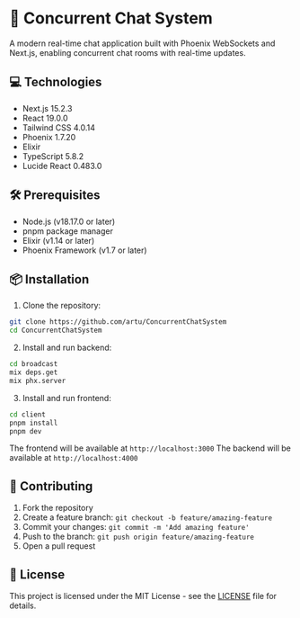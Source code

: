 # 💬 Concurrent Chat System

A modern real-time chat application built with Phoenix WebSockets and Next.js, enabling concurrent chat rooms with real-time updates.

## 💻 Technologies

- Next.js 15.2.3
- React 19.0.0
- Tailwind CSS 4.0.14
- Phoenix 1.7.20
- Elixir
- TypeScript 5.8.2
- Lucide React 0.483.0

## 🛠️ Prerequisites

- Node.js (v18.17.0 or later)
- pnpm package manager
- Elixir (v1.14 or later)
- Phoenix Framework (v1.7 or later)

## 📦 Installation

1. Clone the repository:
```bash
git clone https://github.com/artu/ConcurrentChatSystem
cd ConcurrentChatSystem
```

2. Install and run backend:
```bash
cd broadcast
mix deps.get
mix phx.server
```

3. Install and run frontend:
```bash
cd client
pnpm install
pnpm dev
```

The frontend will be available at `http://localhost:3000`
The backend will be available at `http://localhost:4000`


## 🤝 Contributing

1. Fork the repository
2. Create a feature branch: `git checkout -b feature/amazing-feature`
3. Commit your changes: `git commit -m 'Add amazing feature'`
4. Push to the branch: `git push origin feature/amazing-feature`
5. Open a pull request

## 📄 License

This project is licensed under the MIT License - see the [LICENSE](LICENSE) file for details.